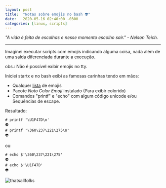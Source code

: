 ```yaml
---
layout: post
title:  "Notas sobre emojis no bash 👽"
date:   2020-05-16 02:40:00 -0300
categories: [linux, scripts]
---
```


_"A vida é feita de escolhas e nesse momento escolho sair." - Nelson Teich._

---

Imaginei executar scripts com emojis indicando alguma coisa, nada além de uma saída diferenciada durante a execução.

obs.: Não é possível exibir emojis no tty. 

Iniciei startx e no bash exibi as famosas carinhas tendo em mãos:

- Qualquer [lista](https://unicode.org/emoji/charts/full-emoji-list.html) de emojis
- Pacote _Noto Color Emoji_ instalado (Para exibir colorido)
- Comandos "printf" e "echo" com algum código unicode e/ou Sequências de escape.


Resultado:

```
# printf '\U1F47D\n'
👽
# printf '\360\237\221\275\n'
👽
```
ou
```
# echo $'\360\237\221\275'
👽
# echo $'\U1F47D'
👽
 ```
![thatsallfolks](https://qph.fs.quoracdn.net/main-qimg-0091a2fc16180ba9a3b0b0e74678ca1f)

